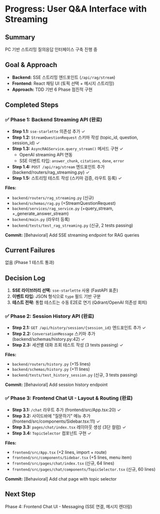 # Progress: User Q&A Interface with Streaming

## Summary
PC 기반 스트리밍 질의응답 인터페이스 구축 진행 중

## Goal & Approach
- **Backend:** SSE 스트리밍 엔드포인트 (`/api/rag/stream`)
- **Frontend:** React 채팅 UI (토픽 선택 + 메시지 스트리밍)
- **Approach:** TDD 기반 6 Phase 점진적 구현

## Completed Steps

### ✅ Phase 1: Backend Streaming API (완료)
- **Step 1.1:** `sse-starlette` 의존성 추가 ✓
- **Step 1.2:** `StreamQuestionRequest` 스키마 작성 (topic_id, question, session_id) ✓
- **Step 1.3:** `AsyncRAGService.query_stream()` 메서드 구현 ✓
  - OpenAI streaming API 연동
  - SSE 이벤트 타입: `answer_chunk`, `citations`, `done`, `error`
- **Step 1.4:** `POST /api/rag/stream` 엔드포인트 추가 (backend/routers/rag_streaming.py) ✓
- **Step 1.5:** 스트리밍 테스트 작성 (스키마 검증, 라우트 등록) ✓

**Files:**
- `backend/routers/rag_streaming.py` (신규)
- `backend/schemas/rag.py` (+StreamQuestionRequest)
- `backend/services/rag_service.py` (+query_stream, +_generate_answer_stream)
- `backend/main.py` (라우터 등록)
- `backend/tests/test_rag_streaming.py` (신규, 2 tests passing)

**Commit:** [Behavioral] Add SSE streaming endpoint for RAG queries

## Current Failures
없음 (Phase 1 테스트 통과)

## Decision Log
1. **SSE 라이브러리 선택:** `sse-starlette` 사용 (FastAPI 표준)
2. **이벤트 타입:** JSON 형식으로 `type` 필드 기반 구분
3. **테스트 전략:** 통합 테스트는 수동 E2E로 연기 (Qdrant/OpenAI 의존성 회피)

### ✅ Phase 2: Session History API (완료)
- **Step 2.1:** `GET /api/history/session/{session_id}` 엔드포인트 추가 ✓
- **Step 2.2:** `ConversationMessage` 스키마 추가 (backend/schemas/history.py:42) ✓
- **Step 2.3:** 세션별 대화 조회 테스트 작성 (3 tests passing) ✓

**Files:**
- `backend/routers/history.py` (+15 lines)
- `backend/schemas/history.py` (+11 lines)
- `backend/tests/test_history_session.py` (신규, 3 tests passing)

**Commit:** [Behavioral] Add session history endpoint

### ✅ Phase 3: Frontend Chat UI - Layout & Routing (완료)
- **Step 3.1:** `/chat` 라우트 추가 (frontend/src/App.tsx:20) ✓
- **Step 3.2:** 사이드바에 "질문하기" 메뉴 추가 (frontend/src/components/Sidebar.tsx:11) ✓
- **Step 3.3:** `pages/chat/index.tsx` 레이아웃 생성 (3단 컬럼) ✓
- **Step 3.4:** `TopicSelector` 컴포넌트 구현 ✓

**Files:**
- `frontend/src/App.tsx` (+2 lines, import + route)
- `frontend/src/components/Sidebar.tsx` (+5 lines, menu item)
- `frontend/src/pages/chat/index.tsx` (신규, 64 lines)
- `frontend/src/pages/chat/components/TopicSelector.tsx` (신규, 60 lines)

**Commit:** [Behavioral] Add chat page with topic selector

## Next Step
Phase 4: Frontend Chat UI - Messaging (SSE 연결, 메시지 렌더링)

